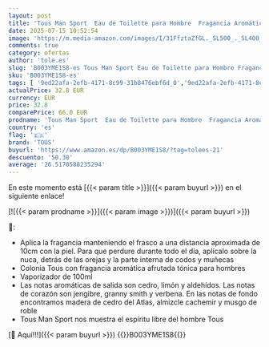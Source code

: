```yaml
---
layout: post
title: 'Tous Man Sport  Eau de Toilette para Hombre  Fragancia Aromática Afrutada Tónica  100 ml con Vaporizador'
date: 2025-07-15 10:52:54
image: 'https://m.media-amazon.com/images/I/31FfztaZfGL._SL500_._SL400_.jpg'
comments: true
category: ofertas
author: 'tole.es'
slug: 'B003YME1S8-es Tous Man Sport Eau de Toilette para Hombre Fragancia...'
sku: 'B003YME1S8-es'
tags: [ '9ed22afa-2efb-4171-8c99-31b8476ebf6d_0','9ed22afa-2efb-4171-8c99-31b8476ebf6d_1101','9ed22afa-2efb-4171-8c99-31b8476ebf6d_5001','Agua de tocador para hombres','Arborist Merchandising Root','Belleza','Fragancias para hombres','Perfumes y fragancias','Self Service','Special Features Stores','Top Brands Beauty Fragrances','Top Brands Beauty Selection','Top Brands Perfumes Selection','de','eau','toilette','top brands_beauty','tous','🇪🇸', ]
actualPrice: 32.8 EUR
currency: EUR
price: 32.8
comparePrice: 66.0 EUR
prodname: 'Tous Man Sport  Eau de Toilette para Hombre  Fragancia Aromática Afrutada Tónica  100 ml con Vaporizador'
country: 'es'
flag: '🇪🇸'
brand: 'TOUS'
buyurl: 'https://www.amazon.es/dp/B003YME1S8/?tag=tolees-21'
descuento: '50.30'
average: '26.5170588235294'
---
```


En este momento está [{{< param title >}}]({{< param buyurl >}}) en el siguiente enlace!

[![{{< param prodname >}}]({{< param image >}})]({{< param buyurl >}})

🔎:

- Aplica la fragancia manteniendo el frasco a una distancia aproximada de 10cm con la piel. Para que perdure durante todo el día, aplícalo sobre la nuca, detrás de las orejas y la parte interna de codos y muñecas
- Colonia Tous con fragancia aromática afrutada tónica para hombres
- Vaporizador de 100ml
- Las notas aromáticas de salida son cedro, limón y aldehídos. Las notas de corazón son jengibre, granny smith y verbena. En las notas de fondo encontramos madera de cedro del Atlas, almizcle cachemir y musgo de roble
- Tous Man Sport nos muestra el espíritu libre del hombre Tous

[🛒 Aquí!!!]({{< param buyurl >}})
{{<world>}}B003YME1S8{{</world>}}
